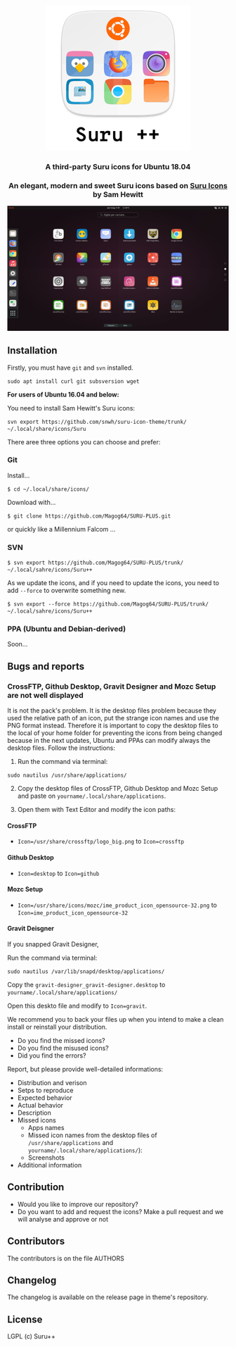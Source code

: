 <p align="center"> 
<img src="Title.png" alt="Title">
</p>

<h3 align="center">A third-party Suru icons for Ubuntu 18.04</h3>

<h3 align="center">An elegant, modern and sweet Suru icons based on <a href="https://snwh.org/suru">Suru Icons</a> by Sam Hewitt</h3>

![Screenshot](screenshot.png)

## Installation

Firstly, you must have `git` and `svn` installed. 

```shell
sudo apt install curl git subsversion wget
```

**For users of Ubuntu 16.04 and below:**

You need to install Sam Hewitt's Suru icons:

```shell
svn export https://github.com/snwh/suru-icon-theme/trunk/ ~/.local/share/icons/Suru
```

There aree three options you can choose and prefer:

### Git

Install...

```shell
$ cd ~/.local/share/icons/
```

Download with...

```shell
$ git clone https://github.com/Magog64/SURU-PLUS.git
```

or quickly like a Millennium Falcom ...

### SVN 

```shell
$ svn export https://github.com/Magog64/SURU-PLUS/trunk/ ~/.local/sahre/icons/Suru++
```

As we update the icons, and if you need to update the icons, you need to add `--force` to overwrite something new.

```shell
$ svn export --force https://github.com/Magog64/SURU-PLUS/trunk/ ~/.local/sahre/icons/Suru++
```

### PPA (Ubuntu and Debian-derived)

Soon...

## Bugs and reports

### CrossFTP, Github Desktop, Gravit Designer and Mozc Setup are not well displayed

It is not the pack's problem. It is the desktop files problem because they used the relative path of an icon, put the strange icon names and use the PNG format instead. Therefore it is important to copy the desktop files to the local of your home folder for preventing the icons from being changed because in the next updates, Ubuntu and PPAs can modify always the desktop files. Follow the instructions:

1. Run the command via terminal:

```shell
sudo nautilus /usr/share/applications/
```

2. Copy the desktop files of CrossFTP, Github Desktop and Mozc Setup and paste on `yourname/.local/share/applications`.

3. Open them with Text Editor and modify the icon paths:

#### CrossFTP
* `Icon=/usr/share/crossftp/logo_big.png` to `Icon=crossftp`

#### Github Desktop
* `Icon=desktop` to `Icon=github`

#### Mozc Setup
* `Icon=/usr/share/icons/mozc/ime_product_icon_opensource-32.png` to `Icon=ime_product_icon_opensource-32`

#### Gravit Deisgner

If you snapped Gravit Designer, 

Run the command via terminal:

```shell
sudo nautilus /var/lib/snapd/desktop/applications/
```

Copy the `gravit-designer_gravit-designer.desktop` to `yourname/.local/share/applications/`

Open this deskto file and modify to `Icon=gravit`.

We recommend you to back your files up when you intend to make a clean install or reinstall your distribution.

* Do you find the missed icons?
* Do you find the misused icons?
* Did you find the errors?

Report, but please provide well-detailed informations:

* Distribution and verison
* Setps to reproduce
* Expected behavior
* Actual behavior
* Description
* Missed icons
  * Apps names
  * Missed icon names from the desktop files of `/usr/share/applications` and `yourname/.local/share/applications/`):
  * Screenshots
* Additional information

## Contribution

* Would you like to improve our repository?
* Do you want to add and request the icons? Make a pull request and we will analyse and approve or not

## Contributors

The contributors is on the file AUTHORS

## Changelog

The changelog is available on the release page in theme's repository.

## License

LGPL (c) Suru++